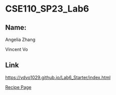# CSE110_SP23_Lab6

## Name:
Angelia Zhang

Vincent Vo

## Link

https://vdvo1029.github.io/Lab6_Starter/index.html

[Recipe Page](http://127.0.0.1:5500/index.html?imgSrc=data%3Aimage%2Fjpeg%3Bbase64%2C%2F9j%2F4AAQSkZJRgABAQAAAQABAAD%2F2wCEAAkGBwgHBgkIBwgKCgkLDRYPDQwMDRsUFRAWIB0iIiAdHx8kKDQsJCYxJx8fLT0tMTU3Ojo6Iys%2FRD84QzQ5OjcBCgoKDQwNGg8PGjclHyU3Nzc3Nzc3Nzc3Nzc3Nzc3Nzc3Nzc3Nzc3Nzc3Nzc3Nzc3Nzc3Nzc3Nzc3Nzc3Nzc3N%2F%2FAABEIAIIA6AMBIgACEQEDEQH%2FxAAcAAABBQEBAQAAAAAAAAAAAAAGAAIEBQcDAQj%2FxAA8EAACAQMCBAQDBgUEAQUBAAABAgMABBEFIQYSMUETIlFhMnGRBxRCgaHBI1Kx0fAzYnLh8RUkQ4KyFv%2FEABoBAAIDAQEAAAAAAAAAAAAAAAIDAQQFAAb%2FxAAkEQACAgIDAQACAgMAAAAAAAAAAQIRAyEEEjFBE1EyYSIjM%2F%2FaAAwDAQACEQMRAD8AGOIrgERWykjPnf8ALoPrVdw9CbrVTO3SBScH1%2FzNe6lL491ctnZT4an2X%2FvNWPCMATT5piMtLIfoK05sr8aHTFR34iu%2Fu%2BnMith5Tyj5d658Iw%2BHp0s5G8zkL8ht%2FWqbiu5MmoNDnywpy%2FnjJ%2Fai3T4lg062hUfDEufmRk%2FqaAsvSOqncA1ZpypHvjpXfStAurwCV8QwnOGYZJ%2BQom0zTLHTwv8AD8eQDeSYZz%2BXSq8%2BRGOvSOjYCtco0xjxIGHopINPkRmGXUoD3YYrUrK45n5FRFHblUCpp8xxIFb%2FAJAGlrPe6I%2FGY1cWkdxA8Myq8bjDA9CKGZOHryJjHYXfJbsesm7IO%2BPWt7vdB0i93ltFST%2BeHyH9KEde4RuLIGayc3MHUjHnGP61Lljn6iUnHwAbHh%2Bwto2DQLPI%2BzvMOYt%2Faod7wjZTEm2eW2z%2BFGyv0NEYxtTgN6d%2BOLQLsqtE0S30hpHjaSSSQAF3PTFWxGFHp61YaRpE%2BqTBIsKgOGdugo407hzT9PIYx%2BLMPxvQSyRguqCSb9AK20i%2FuE5orZ%2BU9Cx5c1zudLvoATLaTADqQuQPpWrARnbwUI%2BW9eckBzjKfI5pDzZU%2FEH0iY0V3PzrytT1Lhuw1AF2TMndkPK31oE17RJdKcNkvATgMRuPY0zHyIyfRqmDLHW0UxSpPDzt%2FwD0TqB0tAR8y3%2FVcT3FP0WQ22tSXLL5FhVSewyzf2qeQkoEQWzULRPCtYkIweXJHvXXvVIuuxFEPlI%2BdOTWRJJ5WHL%2FAC%2BtVVJJDGmXWNq86HFRUvYuTmJx7Ul1G3L8vOM0VkUyZmqi%2FkTxpXz8C7irC5fFu7qQQFzkULavctb6c5J%2FiTHH1oJ26SJX7A%2B4fwrhLjopflcf7SakXK%2BJBzDd181cp08RChGzAqf710s5C8Yz1AwfnWpHVFeceyaIRyV3YYpU4r4bvGNuVvp6V7VlGHKPWTQEXErG3zn48sfmdzRnoSGLRbNVG5jD%2FXf96BblsQsP9u1aJZgJawKBskC%2F0pEj0DVRVAJqaPNqEzMRmWVuX8zWqaFaLLdDnHliUbds42FZPbTL44EuWRZObOd62nh2Ii1Ew3DnIPqOlV%2BRKoaD%2BhFFIUUb52xSaZApeRgqjqScVxAIFU3FMN5c6a0NkF8TIbDdGwelZyCCyww%2FLLEysp7qc12i1O0muWto7mNp16oDvQnwraXunWDSTyL40rZ8JB5U29e9RNC0O%2Fj4mN%2FPO33YO0iRhceY%2B%2Fp7U1UgWaDmnjDDlPQ%2FX61xBzXqtjeufhwDcaaX9zvFuY0CxzE83KNg3%2FdDiDmcDOMnrR7xS73elTw%2BA3MjAqce%2FwD5oEhZRMnNuoYZ7d6sYsjeN%2F0Q1tB3o9sPu6LbcqrGoYbd673HEVhaahBp9%2FdJHdzEBEwcb9MntntXLTsrb4hJUYwcUMz8JifiL%2F1SeSVl5w5jzsWHQ5649qrRf1hsK%2BI9TuNO0e7ubKIS3EUZZEO%2F547%2FACqp%2Bz7VtX1XSZptZQ86yYicxiPmGMnbA2Bq5d4j5iPN8%2F606K6PK26hQNlxjFF2RBPV2D5zUXW7SO%2FtGikGRIMH5%2Btcxdc%2BwOKlr%2FEjZM742NBNdo6JWjJ7iB7ad4pM8ykgg%2B1R7fiLSrSOe0nkXxeciUMcbjpRFxVAE1AOOkkYJ27%2FAOYoan060nfnmt4nb1KA1ZcPz4kBfSRU32uaUn%2BncyEdlV6udFElxbJeWV1IR15Cc01bG2VCiwRhCMFeUb1R2013wtqDKiyTadKxKEAnk9R%2BtVsnHcFa2GsnZ0w9h1O6njEccZD%2FAImIximPb3Hxm9JcbhVG1DT8R6jepyaXYkZ%2F%2BaXKqtVFvruqaVfcupqRzHyvzeVvkaR1yVdBXG6NQ0%2FWFa28JpASw5SveqriWbmuYYl%2BFBnHzqNo99p15ItwjIko7GuWqSiXUZWDcy5xmn8W55N%2FAcipaIj1zt2xNKg%2F5fWnv0pkPluS3%2B3961BAy62uQ2MB0%2FUUq8v3YvASBy8xAOemf%2FFKnQejJ5UGsmjPbg5RvXlrSInAtY2A8pgX%2BlZs%2B6Z9qLobo3Wl2EcLMWMKK4XrtgGlM2ZeAoqGMcz7b7V9B6Qscen2yxjYRKK%2BetTYi%2FnijVgqOyBX6gjbf9a3DhLVYdR06Foj0UAj0qlyXaDW9hHtXnKpNMzThVQI951iZTyEgdhU9bqHAIXlz2qAAG2xvXTw8AZqbILCO4V%2Bldl3GR0NVIyOlSrR3BUB%2B%2B4NEpEUQ%2BNnxw9cKshjLYClTuCSN6zifyQN4QJZFyB643FFX2j3DCOytUb%2FAFbheYew8x%2FpQ3jJx02qzhjaYEnTDLh%2B9Wa0ieNhyOoOanPKxbA6e1Z3wtfvp99NYzc3JG2U7%2BQ9P7VottKsi4ON6pu06HV9OZWvCgPUVIMYHem8o9a4gaqc3QgGpVq3hNl2OPrUVgB0NczccgxnaiTo6io40iCtCy9ASv1AIoX70W8Tn71pzOmC0ZUnHttQjgk8w6elWuPL%2FBoXkVM6KAN6bgE43rvaW015OsMCedunoB6mjbRuGrS3jWabE0n8zjyj5CjyZVDzYChYDW1pdXLhYLeSU%2F7FJqY3COp3kTR3FjGYm6rJIu%2F5VpcaxRryqwA9FGBTwYu6E%2FnVZ5cj8QfSP0xa44Av7GTnhS7jhzkpEwkH6biupTwvIylSu2D%2FAN1sLoDvC5BHY1W31pDec0V7bRyBvxEb%2FWojmeJ20E1apMyxjXmByFs4IyKt%2BI9EbSpw8RL2r55WPVT6GqS7YRWEzHrjar%2BOcZq4i2qIly7qsXOTjxlANKqwTtKbaN2yDMDilVmKpGfyv5gzJkDA7daJuDwskIZfiRiHz27ih25DJNMMDc5H51b8IXIh1CS2cnlmTy%2F8hSWaKfaNkXiy1Nvq8rYwsv8AEB9fX9R%2BtHX2UOG0qbOxjmKj5df3of40t%2FEsYLnGWR%2BQ%2FI%2F4KsfsyLjT7x1PlWfGPyFVOTqIcNmoeIB0IpySq22aoZ7%2BMxHxJBEB1ah1uKre01JYIrkyIT5i%2FSqCkmw6o0RWwdjT2n2wTVTbalDPGGVxjHUVC1nWks7Z351BxtvRXRFBB94X1FdopBzcyncVj1vxyXuXWaYqA3lwaI9O41twP4zjH8x6VHagutkrjC7M3EEXOw5I4mIX0JwM%2FwBapbrULS1YCe5jjJ6czbmhvj3Xo9T1eNrCZjGkeGKHG5%2FwUKySFiWkYk9yzVewSqAjJG5B%2Fd3tqHg1C2nSQwyeFIAfiVuoHy6%2Fka0XS7pHtUfnBGBvWDxaRqs6CWDS9RdSuQ6WkhGPmB0o8stbhsNFtzf)
